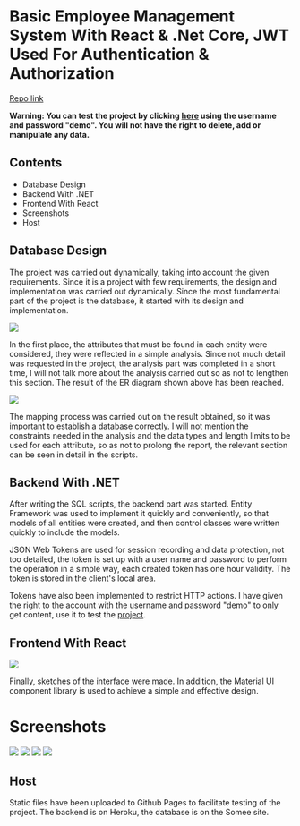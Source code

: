 # Basic Employee Management System With React & .Net Core, JWT Used For Authentication & Authorization

<a href="https://github.com/andresrodriguez55/employeeManagementSystemReactMuiDotNetJwtAuth" target="_blank">Repo link</a>

<b>Warning: You can test the project by clicking <a href="https://andresrodriguez55.github.io/employeeManagementSystemReactMuiDotNetJwtAuth/" target="_blank">here</a> using the username and password "demo". You will not have the right to delete, add or manipulate any data.</b>

## Contents
- Database Design
- Backend With .NET
- Frontend With React
- Screenshots
- Host

## Database Design

The project was carried out dynamically, taking into account the given requirements. Since it is a project with few requirements, the design and implementation was carried out dynamically. Since the most fundamental part of the project is the database, it started with its design and implementation.

![](https://drive.google.com/uc?id=1ZuI7zmGXcX6CL2FuuJOD-bZNdfggo_Px)

In the first place, the attributes that must be found in each entity were considered, they were reflected in a simple analysis. Since not much detail was requested in the project, the analysis part was completed in a short time, I will not talk more about the analysis carried out so as not to lengthen this section. The result of the ER diagram shown above has been reached.

![](https://drive.google.com/uc?id=1v1atljqqxchKAMXB7mADcZYVusRaboD8)

The mapping process was carried out on the result obtained, so it was important to establish a database correctly. I will not mention the constraints needed in the analysis and the data types and length limits to be used for each attribute, so as not to prolong the report, the relevant section can be seen in detail in the scripts.

## Backend With .NET

After writing the SQL scripts, the backend part was started. Entity Framework was used to implement it quickly and conveniently, so that models of all entities were created, and then control classes were written quickly to include the models.

JSON Web Tokens are used for session recording and data protection, not too detailed, the token is set up with a user name and password to perform the operation in a simple way, each created token has one hour validity. The token is stored in the client's local area.

Tokens have also been implemented to restrict HTTP actions. I have given the right to the account with the username and password "demo" to only get content, use it to test the <a href="https://andresrodriguez55.github.io/employeeManagementSystemReactMuiDotNetJwtAuth/" target="_blank">project</a>.

## Frontend With React

![](https://drive.google.com/uc?id=12oAbAkcxDBEKhppKtAGlZI8_WdepM18a)

Finally, sketches of the interface were made. In addition, the Material UI component library is used to achieve a simple and effective design.

# Screenshots

![](https://drive.google.com/uc?id=1aJXdigGW0ALRQnpIS_cMF5Y1NlllzQa1)
![](https://drive.google.com/uc?id=1Ui_L5sGCzIqcaDJCGRkUNKov4L1M4Slt)
![](https://drive.google.com/uc?id=1Qr7LqkFzI8brx8QRbhOkQ1NzcG8vFZ8c)
![](https://drive.google.com/uc?id=1aq6njQSaSdTUC3a1XtuidkPFEKtaW1_3)

## Host

Static files have been uploaded to Github Pages to facilitate testing of the project. The backend is on Heroku, the database is on the Somee site.
